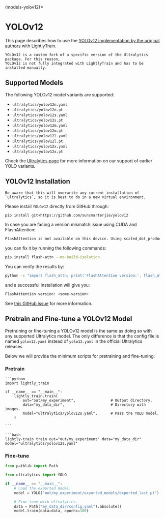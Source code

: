 (models-yolov12)=

# YOLOv12

This page describes how to use the [YOLOv12 implementation by the original authors](https://github.com/sunsmarterjie/yolov12)
with LightlyTrain.

```{note}
YOLOv12 is a custom fork of a specific version of the Ultralytics package. For this reason,
YOLOv12 is not fully integrated with LightlyTrain and has to be installed manually.
```

## Supported Models

The following YOLOv12 model variants are supported:

- `ultralytics/yolov12n.yaml`
- `ultralytics/yolov12n.pt`
- `ultralytics/yolov12s.yaml`
- `ultralytics/yolov12s.pt`
- `ultralytics/yolov12m.yaml`
- `ultralytics/yolov12m.pt`
- `ultralytics/yolov12l.yaml`
- `ultralytics/yolov12l.pt`
- `ultralytics/yolov12x.yaml`
- `ultralytics/yolov12x.pt`

Check the [Ultralytics page](#ultralytics) for more information on our support of earlier YOLO variants.

## YOLOv12 Installation

```{important}
Be aware that this will overwrite any current installation of `ultralytics`, so it is best to do in a new virtual environment.
```

Please install `YOLOv12` directly from GitHub through:

```bash
pip install git+https://github.com/sunsmarterjie/yolov12
```

In case you are facing a version mismatch issue using CUDA and FlashAttention:

```bash
FlashAttention is not available on this device. Using scaled_dot_product_attention instead.
```

you can fix it by running the following commands:

```bash
pip install flash-attn --no-build-isolation
```

You can verify the results by:

```bash
python -c "import flash_attn; print('FlashAttention version:', flash_attn.__version__)"
```

and a successful installation will give you:

```bash
FlashAttention version: <some-version>
```

See [this GitHub issue](https://github.com/sunsmarterjie/yolov12/issues/66) for more information.

## Pretrain and Fine-tune a YOLOv12 Model

Pretraining or fine-tuning a YOLOv12 model is the same as doing so with any supported Ultralytics model. The only difference is that the config file is named `yolov12.yaml` instead of `yolo12.yaml` in the official Ultralytics releases.

Below we will provide the minimum scripts for pretraining and fine-tuning:

### Pretrain

````{tab} Python
```python
import lightly_train

if __name__ == "__main__":
    lightly_train.train(
        out="out/my_experiment",                # Output directory.
        data="my_data_dir",                     # Directory with images.
        model="ultralytics/yolov12s.yaml",      # Pass the YOLO model.
    )

```
````

````{tab} Command Line
```bash
lightly-train train out="out/my_experiment" data="my_data_dir" model="ultralytics/yolov12s.yaml"
````

### Fine-tune

```python
from pathlib import Path

from ultralytics import YOLO

if __name__ == "__main__":
    # Load the exported model.
    model = YOLO("out/my_experiment/exported_models/exported_last.pt")

    # Fine-tune with ultralytics.
    data = Path("my_data_dir/config.yaml").absolute()
    model.train(data=data, epochs=100)
```
